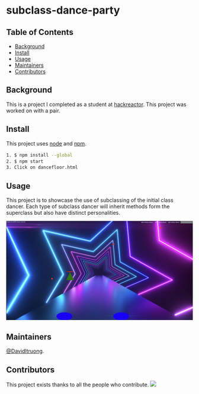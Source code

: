 # subclass-dance-party

## Table of Contents

- [Background](#background)
- [Install](#install)
- [Usage](#usage)
- [Maintainers](#maintainers)
- [Contributors](#contributors)

## Background

This is a project I completed as a student at [hackreactor](http://hackreactor.com). This project was worked on with a pair.

## Install

This project uses [node](http://nodejs.org) and [npm](https://npmjs.com).

```sh
1. $ npm install --global
2. $ npm start
3. Click on dancefloor.html
```

## Usage

This project is to showcase the use of subclassing of the initial class dancer. Each type of subclass dancer will inherit methods form the superclass but also have distinct personalities.

![alt text](https://github.com/davidltruong/subclass-dance-party/blob/master/screenshot.png?raw=true)

## Maintainers

[@Davidltruong](https://github.com/davidltruong).

## Contributors

This project exists thanks to all the people who contribute.
<a href="https://github.com/davidltruong/subclass-dance-party/graphs/contributors"><img src="https://opencollective.com/standard-readme/contributors.svg?width=890&button=false" /></a>